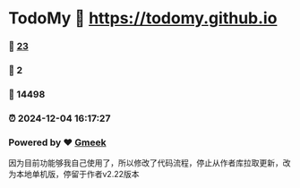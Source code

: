 # TodoMy :link: https://todomy.github.io 
### :page_facing_up: [23](https://todomy.github.io/tag.html) 
### :speech_balloon: 2 
### :hibiscus: 14498 
### :alarm_clock: 2024-12-04 16:17:27 
### Powered by :heart: [Gmeek](https://github.com/Meekdai/Gmeek)

因为目前功能够我自己使用了，所以修改了代码流程，停止从作者库拉取更新，改为本地单机版，停留于作者v2.22版本
